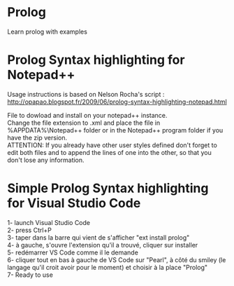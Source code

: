# Prolog
Learn prolog with examples

# Prolog Syntax highlighting for Notepad++
Usage instructions is based on Nelson Rocha's script :  
http://opapao.blogspot.fr/2009/06/prolog-syntax-highlighting-notepad.html

File to dowload and install on your notepad++ instance.  
Change the file extension to .xml and place the file in %APPDATA%\Notepad++ folder or in the Notepad++ program folder if you have the zip version.  
ATTENTION: If you already have other user styles defined don't forget to edit both files and to append the lines of one into the other, so that you don't lose any information.  

# Simple Prolog Syntax highlighting for Visual Studio Code
1- launch Visual Studio Code  
2- press Ctrl+P  
3- taper dans la barre qui vient de s'afficher "ext install prolog"  
4- à gauche, s'ouvre l'extension qu'il a trouvé, cliquer sur installer  
5- redémarrer VS Code comme il le demande  
6- cliquer tout en bas à gauche de VS Code sur "Pearl", à côté du smiley (le langage qu'il croit avoir pour le moment) et choisir à la place "Prolog"   
7- Ready to use  
